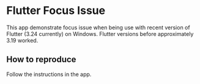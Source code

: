 # Flutter Focus Issue

This app demonstrate focus issue when being use with recent version of Flutter (3.24 currently) on Windows. Flutter versions before approximately 3.19 worked.

## How to reproduce

Follow the instructions in the app.
